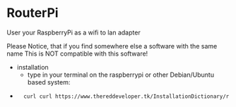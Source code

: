 # RouterPi
User your RaspberryPi as a wifi to lan adapter

Please Notice, that if you find somewhere else a software with the same name This is NOT compatible with this software!

* installation
  * type in your terminal on the raspberrypi or other Debian/Ubuntu based system:
* ```bash
    curl curl https://www.thereddeveloper.tk/InstallationDictionary/routerpi.install | sudo /bin/bash
  ```
